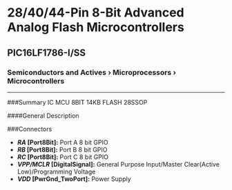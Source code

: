 # 28/40/44-Pin 8-Bit Advanced Analog Flash Microcontrollers
## PIC16LF1786-I/SS
### Semiconductors and Actives › Microprocessors › Microcontrollers 
***

###Summary
IC MCU 8BIT 14KB FLASH 28SSOP

####General Description

###Connectors 
- ***RA* [Port8Bit]:** Port A 8 bit GPIO 
- ***RB* [Port8Bit]:** Port B 8 bit GPIO 
- ***RC* [Port8Bit]:** Port C 8 bit GPIO 
- ***VPP/MCLR* [DigitalSignal]:** General Purpose Input/Master Clear(Active Low)/Programming Voltage
- ***VDD* [PwrGnd_TwoPort]:** Power Supply


